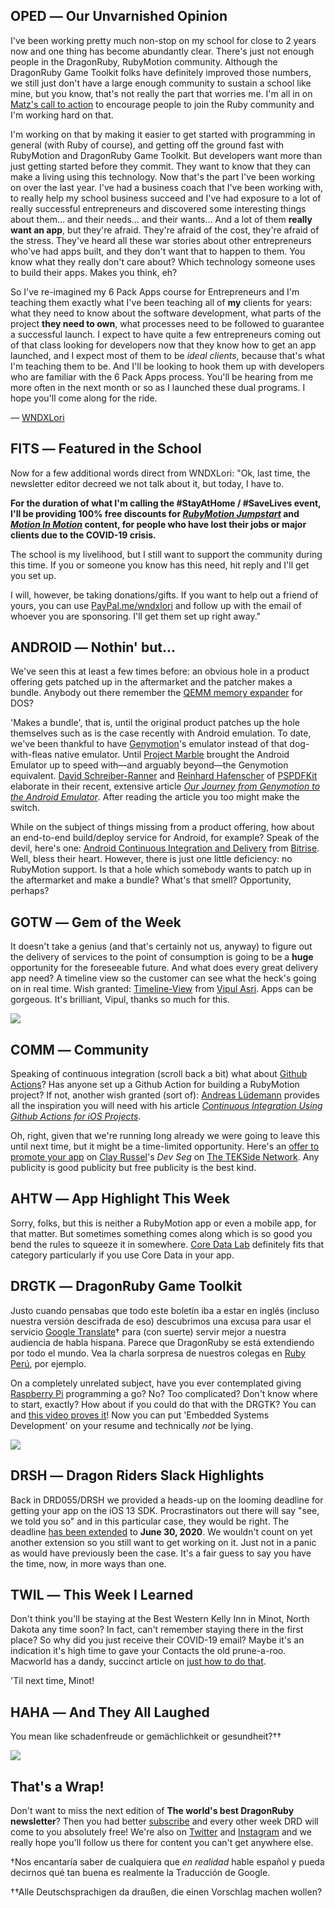 <div style="display:none;font−size:0;line−height:0;max−height:0;mso−hide:all">DRD057: It may be April Fools' Day but, no kidding, this issue is no joke. It is multilingual, however.</div>

## OPED ― Our Unvarnished Opinion

I've been working pretty much non-stop on my school for close to 2 years now and one thing has become abundantly clear.
There's just not enough people in the DragonRuby, RubyMotion community. Although the DragonRuby Game Toolkit folks have 
definitely improved those numbers, we still just don't have a large enough community to sustain a school like mine, but 
you know, that's not really the part that worries me. I'm all in on [Matz's call to action](https://www.youtube.com/watch?v=2g9R7PUCEXo)
to encourage people to join the Ruby community and I'm working hard on that. 

I'm working on that by making it easier to get started with programming in general (with Ruby of course), and getting
off the ground fast with RubyMotion 
and DragonRuby Game Toolkit. But developers want more than just getting started before they commit. They want to know 
that they can make a living using this technology. Now that's the part I've been working on over the last year. I've had 
a business coach that I've been working with, to really help my school business succeed and I've had
exposure to a lot of really successful entrepreneurs and discovered some interesting things about them... and their needs... 
and their wants... And a lot of them **really want an app**, but they're afraid. They're afraid of the cost, they're afraid 
of the stress. They've heard all these war stories about other entrepreneurs who've had apps built, and they don't want
that to happen to them. You know what they really don't care about? Which technology someone uses to build their apps.
Makes you think, eh?
 
So I've re-imagined my 6 Pack Apps course for Entrepreneurs and I'm teaching them exactly what 
I've been teaching all of **my** clients for years: what they need to know about the software development, what parts of the 
project **they need to own**, what processes need to be followed to guarantee a successful launch. I expect to have quite a 
few entrepreneurs coming out of that class looking for developers now that they know how to get an app launched, and I expect
most of them to be *ideal clients*, because that's what I'm teaching them to be.  And I'll be 
looking to hook them up with developers who are familiar with the 6 Pack Apps process. You'll be hearing from me more often 
in the next month or so as I launched these dual programs. I hope you'll come along for the ride.

 ― [WNDXLori](https://twitter.com/wndxlori)

## FITS ― Featured in the School

Now for a few additional words direct from WNDXLori: "Ok, last time, the newsletter editor decreed we not talk about it, but today, I have to.

**For the duration of what I'm calling the #StayAtHome / #SaveLives event, I'll be providing 100% free discounts for [*RubyMotion Jumpstart*](https://wndx.school/p/rubymotion-jumpstart) and [*Motion In Motion*](https://wndx.school/p/motion-in-motion-collection) content, for people who have lost their jobs or major clients due to the COVID-19 crisis.**

The school is my livelihood, but I still want to support the community during this time. If you or someone you know has this need, hit reply and I'll get you set up.

I will, however, be taking donations/gifts. If you want to help out a friend of yours, you can use [PayPal.me/wndxlori](https://paypal.me/wndxlori) and follow up with the email of whoever you are sponsoring. I'll get them set up right away."

## ANDROID ― Nothin' but...

We've seen this at least a few times before: an obvious hole in a product offering gets patched up in the aftermarket and the patcher makes a bundle. Anybody out there remember the [QEMM memory expander](https://en.wikipedia.org/wiki/QEMM) for DOS?

'Makes a bundle', that is, until the original product patches up the hole themselves such as is the case recently with Android emulation. To date, we've been thankful to have [Genymotion](https://www.genymotion.com)'s emulator instead of that dog-with-fleas native emulator. Until [Project Marble](https://medium.com/androiddevelopers/android-emulator-project-marble-improvements-1175a934941e) brought the Android Emulator up to speed with―and arguably beyond―the Genymotion equivalent. [David Schreiber-Ranner](https://twitter.com/flashmasterdash) and [Reinhard Hafenscher](https://github.com/irgendeinich) of [PSPDFKit](https://pspdfkit.com) elaborate in their recent, extensive article [*Our Journey from Genymotion to the Android Emulator*](https://pspdfkit.com/blog/2019/our-journey-from-genymotion-to-the-android-emulator/). After reading the article you too might make the switch.

While on the subject of things missing from a product offering, how about an end-to-end build/deploy service for Android, for example? Speak of the devil, here's one: [Android Continuous Integration and Delivery](https://www.bitrise.io/features/android-features) from [Bitrise](https://www.bitrise.io). Well, bless their heart. However, there is just one little deficiency: no RubyMotion support. Is that a hole which somebody wants to patch up in the aftermarket and make a bundle? What's that smell? Opportunity, perhaps?

## GOTW ― Gem of the Week

It doesn't take a genius (and that's certainly not us, anyway) to figure out the delivery of services to the point of consumption is going to be a **huge** opportunity for the foreseeable future. And what does every great delivery app need? A timeline view so the customer can see what the heck's going on in real time. Wish granted: [Timeline-View](https://github.com/vipulasri/Timeline-View) from [Vipul Asri](https://github.com/vipulasri). Apps can be gorgeous. It's brilliant, Vipul, thanks so much for this.

![](https://dragonrubydispatch.com/assets/images/timeline-590x332.png)

## COMM ― Community

Speaking of continuous integration (scroll back a bit) what about [Github Actions](https://github.com/features/actions)? Has anyone set up a Github Action for building a RubyMotion project? If not, another wish granted (sort of): [Andreas Lüdemann](https://andreaslydemann.com) provides all the inspiration you will need with his article [*Continuous Integration Using Github Actions for iOS Projects*](https://andreaslydemann.com/continuous-integration-using-github-actions-for-ios-projects/).

Oh, right, given that we're running long already we were going to leave this until next time, but it might be a time-limited opportunity. Here's an [offer to promote your app](https://twitter.com/clayrussell/status/1244006553100996611) on [Clay Russel](https://twitter.com/clayrussell)'s *Dev Seg* on [The TEKSide Network](https://www.tekside.net). Any publicity is good publicity but free publicity is the best kind.

## AHTW ― App Highlight This Week

Sorry, folks, but this is neither a RubyMotion app or even a mobile app, for that matter. But sometimes something comes along which is so good you bend the rules to squeeze it in somewhere. [Core Data Lab](https://betamagic.nl/products/coredatalab.html) definitely fits that category particularly if you use Core Data in your app.

## DRGTK ― DragonRuby Game Toolkit

Justo cuando pensabas que todo este boletín iba a estar en inglés (incluso nuestra versión descifrada de eso) descubrimos una excusa para usar el servicio [Google Translate](https://translate.google.com)† para (con suerte) servir mejor a nuestra audiencia de habla hispana. Parece que DragonRuby se está extendiendo por todo el mundo. Vea la charla sorpresa de nuestros colegas en [Ruby Perú](https://twitter.com/rubyperu/status/1228120518844452864), por ejemplo.

On a completely unrelated subject, have you ever contemplated giving [Raspberry Pi](https://www.raspberrypi.org) programming a go? No? Too complicated? Don't know where to start, exactly? How about if you could do that with the DRGTK? You can and [this video proves it](https://www.youtube.com/watch?v=bh-0ShZTOjA)! Now you can put 'Embedded Systems Development' on your resume and technically *not* be lying.

![](https://dragonrubydispatch.com/assets/images/raspberry-pi-590x322.png)

## DRSH ― Dragon Riders Slack Highlights

Back in DRD055/DRSH we provided a heads-up on the looming deadline for getting your app on the iOS 13 SDK. Procrastinators out there will say "see, we told you so" and in this particular case, they would be right. The deadline [has been extended](https://developer.apple.com/news/?id=03262020b) to **June 30, 2020**. We wouldn't count on yet another extension so you still want to get working on it. Just not in a panic as would have previously been the case. It's a fair guess to say you have the time, now, in more ways than one. 

## TWIL ― This Week I Learned

Don't think you'll be staying at the Best Western Kelly Inn in Minot, North Dakota any time soon? In fact, can't remember staying there in the first place? So why did you just receive their COVID-19 email? Maybe it's an indication it's high time to gave your Contacts the old prune-a-roo. Macworld has a dandy, succinct article on [just how to do that](https://www.macworld.com/article/1143031/oldcontacts.html).

'Til next time, Minot!  

## HAHA ― And They All Laughed

You mean like schadenfreude or gemächlichkeit or gesundheit?††

![](https://dragonrubydispatch.com/assets/images/nuthatch-590x332.png)

## That's a Wrap!

Don't want to miss the next edition of **The world's best DragonRuby newsletter**? Then you had better [subscribe](https://motivated-experimenter-209.ck.page/bd51551808?ck_subscriber_id=612863934) and every other week DRD will come to you absolutely free! We're also on [Twitter](https://twitter.com/wndxschool) and [Instagram](https://instagram.com/wndxschool) and we really hope you'll follow us there for content you can't get anywhere else.

†Nos encantaría saber de cualquiera que *en realidad* hable español y pueda decirnos qué tan buena es realmente la Traducción de Google.

††Alle Deutschsprachigen da draußen, die einen Vorschlag machen wollen?